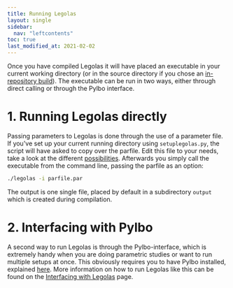 ```yaml
---
title: Running Legolas
layout: single
sidebar:
  nav: "leftcontents"
toc: true
last_modified_at: 2021-02-02
---
```


Once you have compiled Legolas it will have placed an executable in your current working directory (or in the
source directory if you chose an [in-repository build](../installation/#1-in-repository-build)).
The executable can be run in two ways, either through direct calling or through the Pylbo interface.

# 1. Running Legolas directly
Passing parameters to Legolas is done through the use of a parameter file.
If you've set up your current running directory using `setuplegolas.py`, the script will have asked to copy over the
parfile. Edit this file to your needs, take a look at the different [possibilities](../../general/parameter_file).
Afterwards you simply call the executable from the command line, passing the parfile as an option:
```bash
./legolas -i parfile.par
```
The output is one single file, placed by default in a subdirectory `output` which is created during compilation.

# 2. Interfacing with Pylbo
A second way to run Legolas is through the Pylbo-interface, which is extremely handy when you are doing parametric studies 
or want to run multiple setups at once. This obviously requires you to have Pylbo installed, explained [here](../../pylbo/installing_pylbo).
More information on how to run Legolas like this can be found on the [Interfacing with Legolas](../../pylbo/legolas_interface) page.

